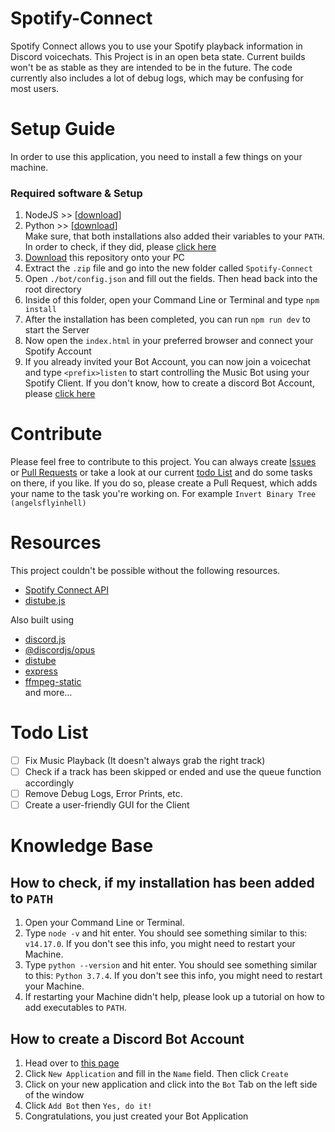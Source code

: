 # Spotify-Connect
 Spotify Connect allows you to use your Spotify playback information in Discord voicechats.
 This Project is in an open beta state. Current builds won't be as stable as they are intended to be in the future.
 The code currently also includes a lot of debug logs, which may be confusing for most users.
 
# Setup Guide
 In order to use this application, you need to install a few things on your machine.

 ### Required software & Setup
 1. NodeJS >> [[download](https://nodejs.org/en/)]
 2. Python >> [[download](https://www.python.org/downloads/)]<br>
 Make sure, that both installations also added their variables to your `PATH`. In order to check, if they did, please [click here](https://github.com/angelsflyinhell/Spotify-Connect#how-to-check-if-my-installation-has-been-added-to-path)
 3. [Download](https://github.com/angelsflyinhell/Spotify-Connect/archive/refs/heads/main.zip) this repository onto your PC
 4. Extract the `.zip` file and go into the new folder called `Spotify-Connect`
 5. Open `./bot/config.json` and fill out the fields. Then head back into the root directory
 6. Inside of this folder, open your Command Line or Terminal and type `npm install`
 7. After the installation has been completed, you can run `npm run dev` to start the Server
 8. Now open the `index.html` in your preferred browser and connect your Spotify Account
 9. If you already invited your Bot Account, you can now join a voicechat and type `<prefix>listen` to start controlling the Music Bot using your Spotify Client. If you don't know, how to create a discord Bot Account, please [click here](https://github.com/angelsflyinhell/Spotify-Connect#how-to-check-if-my-installation-has-been-added-to-path)

# Contribute
Please feel free to contribute to this project. You can always create [Issues](https://github.com/angelsflyinhell/Spotify-Connect/issues) or [Pull Requests](https://github.com/angelsflyinhell/Spotify-Connect/pulls) or take a look at our current [todo List](https://github.com/angelsflyinhell/Spotify-Connect#how-to-check-if-my-installation-has-been-added-to-path) and do some tasks on there, if you like. If you do so, please create a Pull Request, which adds your name to the task you're working on. For example `Invert Binary Tree (angelsflyinhell)`

# Resources
 This project couldn't be possible without the following resources.
 - [Spotify Connect API](https://jmperezperez.com/spotify-connect-api/)
 - [distube.js](https://distube.js.org/)

 Also built using
 - [discord.js](https://www.npmjs.com/package/discord.js)
 - [@discordjs/opus](https://www.npmjs.com/package/@discordjs/opus)
 - [distube](https://www.npmjs.com/package/distube)
 - [express](https://www.npmjs.com/package/express)
 - [ffmpeg-static](https://www.npmjs.com/package/ffmpeg-static)<br>
 and more...

 # Todo List
 - [ ] Fix Music Playback (It doesn't always grab the right track)
 - [ ] Check if a track has been skipped or ended and use the queue function accordingly
 - [ ] Remove Debug Logs, Error Prints, etc.
 - [ ] Create a user-friendly GUI for the Client

# Knowledge Base
## How to check, if my installation has been added to `PATH`
1. Open your Command Line or Terminal.
2. Type `node -v` and hit enter. You should see something similar to this: `v14.17.0`. If you don't see this info, you might need to restart your Machine.
3. Type `python --version` and hit enter. You should see something similar to this: `Python 3.7.4`. If you don't see this info, you might need to restart your Machine.
4. If restarting your Machine didn't help, please look up a tutorial on how to add executables to `PATH`.

## How to create a Discord Bot Account
1. Head over to [this page](https://discord.com/developers/applications)
2. Click `New Application` and fill in the `Name` field. Then click `Create`
3. Click on your new application and click into the `Bot` Tab on the left side of the window
4. Click `Add Bot` then `Yes, do it!`
5. Congratulations, you just created your Bot Application